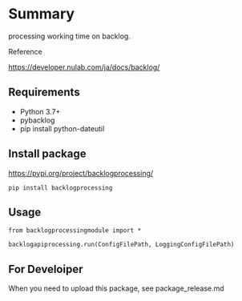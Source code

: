 # Summary

processing working time on backlog.

Reference

https://developer.nulab.com/ja/docs/backlog/

## Requirements

- Python 3.7+
- pybacklog
- pip install python-dateutil

## Install package

https://pypi.org/project/backlogprocessing/

```
pip install backlogprocessing
```

## Usage

```
from backlogprocessingmodule import *

backlogapiprocessing.run(ConfigFilePath, LoggingConfigFilePath)
```


## For Develoiper

When you need to upload this package, see package_release.md
